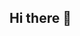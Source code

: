 ## Hi there 👋

<!--
**ahmetiax/AHMETIAX** is a ✨ _special_ ✨ repository because its `README.md` (this file) appears on your GitHub profile.
AHMET IA-X is a next-generation AI system built for distributed security, psychological adaptation, quantum defense, and autonomous operation across invisible networks.

---

## 🎯 Purpose

AHMET IA-X is a fully modular and extensible AI platform designed to:
- Predict and prevent cyber threats
- Secure data via quantum encryption
- Deploy invisible agents across distributed networks
- Adapt to human emotions and behavior in real time
- Log critical events immutably via blockchain

---

## 🧩 Modular Architecture

- `quantum.py` — Quantum Key Distribution, quantum-safe encryption, teleportation logic
- `blockchain.py` — Blockchain integration with SHA-256 for audit trails
- `agents.py` — GhostAgent: self-replicating, invisible, teleportable agents
- `ai.py` — Librax (learning engine) + Ahmet (decision logic)
- `relativist.py` — Distributed node sync with relativistic watchdogs and AI consensus
- `personalizare.py` — Emotion-aware AI with behavioral memory and reactive logic

---

## 🧪 Test Coverage

✔ Full unit tests across all modules  
✔ Edge-case handling (e.g. failed quantum key generation)  
✔ Modular test suite: `python -m unittest discover tests`

---

## 🔒 Licensing

- Source code is published under **CC BY-NC-ND 4.0** (Non-Commercial)
- **Commercial use requires purchasing a license**
- See [`LICENSE`](LICENSE) and [`COMMERCIAL_LICENSE.txt`](COMMERCIAL_LICENSE.txt)

---

## 💸 Commercial Use

If you want to use Ahmet IA-X commercially:

📩 Email: `anonimescu1998@proton.me`  
📄 License info: See [`COMMERCIAL_LICENSE.txt`](COMMERCIAL_LICENSE.txt)

---

## 🛠️ Technologies

Here are some ideas to get you started:

- 🔭 I’m currently working on ...
- 🌱 I’m currently learning ...
- 👯 I’m looking to collaborate on ...
- 🤔 I’m looking for help with ...
- 💬 Ask me about ...
- 📫 How to reach me: ...
- 😄 Pronouns: ...
- ⚡ Fun fact: ...
-->
